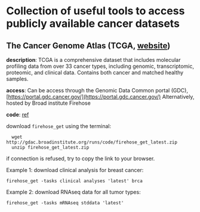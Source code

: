 # Collection of useful tools to access publicly available cancer datasets



## The Cancer Genome Atlas (TCGA, [website](https://www.cancer.gov/ccg/research/genome-sequencing/tcga))

**description**: TCGA is a comprehensive dataset that includes molecular profiling data from over 33 cancer types, including genomic, transcriptomic, proteomic, and clinical data. Contains both cancer and matched healthy samples. 

**access**: Can be access through the Genomic Data Common portal (GDC), [https://portal.gdc.cancer.gov/](https://portal.gdc.cancer.gov/)
Alternatively, hosted by Broad institute Firehose

**code**:
[ref](https://www.biostars.org/p/282757/)

download `firehose_get` using the terminal:  
```{sh}
  wget http://gdac.broadinstitute.org/runs/code/firehose_get_latest.zip
  unzip firehose_get_latest.zip 
 ```
 if connection is refused, try to copy the link to your browser. 
 
Example 1: download clinical analysis for breast cancer:

```firehose_get -tasks clinical analyses 'latest' brca```

Example 2: download RNAseq data for all tumor types:

```firehose_get -tasks mRNAseq stddata 'latest' ```


